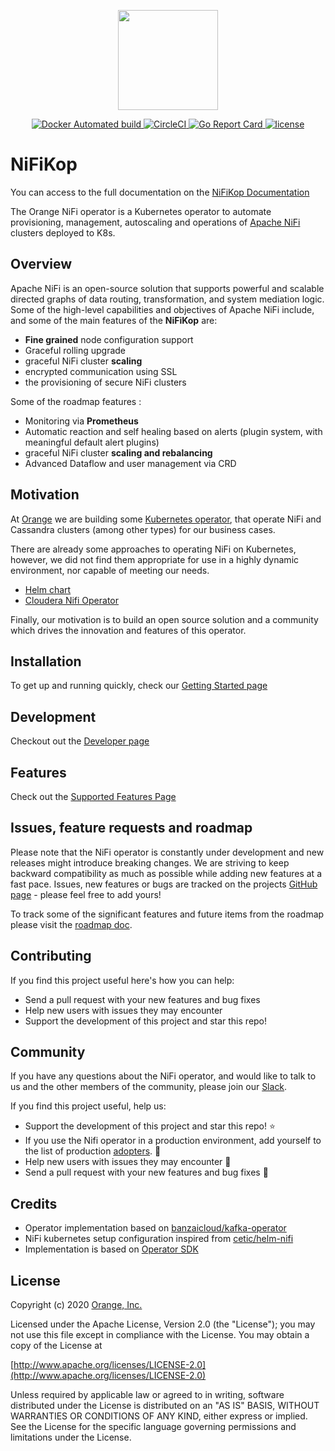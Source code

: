 <p align="center"><img src="docs/img/nifikop.png" width="160"></p>

<p align="center">
  <a href="https://hub.docker.com/r/orangeopensource/nifikop/">
    <img src="https://img.shields.io/docker/v/orangeopensource/nifikop.svg?sort=date" alt="Docker Automated build">
  </a>

  <a href="https://circleci.com/gh/Orange-OpenSource/nifikop">
    <img src="https://circleci.com/gh/Orange-OpenSource/nifikop/tree/master.svg?style=shield" alt="CircleCI">
  </a>

  <a href="https://goreportcard.com/report/github.com/Orange-OpenSource/nifikop">
    <img src="https://goreportcard.com/badge/github.com/Orange-OpenSource/nifikop" alt="Go Report Card">
  </a>

  <a href="https://github.com/Orange-OpenSource/nifikop/">
    <img src="https://img.shields.io/badge/license-Apache%20v2-orange.svg" alt="license">
  </a>
</p>

# NiFiKop

You can access to the full documentation on the [NiFiKop Documentation](https://orange-opensource.github.io/nifikop/)

The Orange NiFi operator is a Kubernetes operator to automate provisioning, management, autoscaling and operations of [Apache NiFi](https://nifi.apache.org/) clusters deployed to K8s.

## Overview

Apache NiFi is an open-source solution that supports powerful and scalable directed graphs of data routing, transformation, and system mediation logic. 
Some of the high-level capabilities and objectives of Apache NiFi include, and some of the main features of the **NiFiKop** are:

- **Fine grained** node configuration support
- Graceful rolling upgrade
- graceful NiFi cluster **scaling**
- encrypted communication using SSL
- the provisioning of secure NiFi clusters

Some of the roadmap features :

- Monitoring via **Prometheus**
- Automatic reaction and self healing based on alerts (plugin system, with meaningful default alert plugins)
- graceful NiFi cluster **scaling and rebalancing**
- Advanced Dataflow and user management via CRD

## Motivation

At [Orange](https://opensource.orange.com/fr/accueil/) we are building some [Kubernetes operator](https://https://github.com/Orange-OpenSource/nifikop?utf8=%E2%9C%93&q=operator&type=&language=), that operate NiFi and Cassandra clusters (among other types) for our business cases.

There are already some approaches to operating NiFi on Kubernetes, however, we did not find them appropriate for use in a highly dynamic environment, nor capable of meeting our needs.

- [Helm chart](https://github.com/cetic/helm-nifi)
- [Cloudera Nifi Operator](https://blog.cloudera.com/cloudera-flow-management-goes-cloud-native-with-apache-nifi-on-red-hat-openshift-kubernetes-platform/)

Finally, our motivation is to build an open source solution and a community which drives the innovation and features of this operator.

## Installation

To get up and running quickly, check our [Getting Started page](https://orange-opensource.github.io/nifikop/docs/2_setup/1_getting_started)

## Development

Checkout out the [Developer page](https://orange-opensource.github.io/nifikop/docs/6_contributing/1_developer_guide)

## Features

Check out the [Supported Features Page](https://orange-opensource.github.io/nifikop/docs/1_concepts/3_features)

## Issues, feature requests and roadmap

Please note that the NiFi operator is constantly under development and new releases might introduce breaking changes. We are striving to keep backward compatibility as much as possible while adding new features at a fast pace. Issues, new features or bugs are tracked on the projects [GitHub page](https://github.com/Orange-OpenSource/nifikop/issues) - please feel free to add yours!

To track some of the significant features and future items from the roadmap please visit the [roadmap doc](https://orange-opensource.github.io/nifikop/docs/1_concepts/4_roadmap).

## Contributing 

If you find this project useful here's how you can help:

- Send a pull request with your new features and bug fixes
- Help new users with issues they may encounter
- Support the development of this project and star this repo!

## Community

If you have any questions about the NiFi operator, and would like to talk to us and the other members of the community, please join our [Slack](https://nifikop.slack.com/).

If you find this project useful, help us:

- Support the development of this project and star this repo! :star:
- If you use the Nifi operator in a production environment, add yourself to the list of production [adopters](ADOPTERS.md). :metal: <br>
- Help new users with issues they may encounter :muscle:
- Send a pull request with your new features and bug fixes :rocket:

## Credits

- Operator implementation based on [banzaicloud/kafka-operator](https://github.com/banzaicloud/kafka-operator)
- NiFi kubernetes setup configuration inspired from [cetic/helm-nifi](https://github.com/cetic/helm-nifi)
- Implementation is based on [Operator SDK](https://github.com/operator-framework/operator-sdk)

## License

Copyright (c) 2020 [Orange, Inc.](https://opensource.orange.com)

Licensed under the Apache License, Version 2.0 (the "License");
you may not use this file except in compliance with the License.
You may obtain a copy of the License at

[http://www.apache.org/licenses/LICENSE-2.0](http://www.apache.org/licenses/LICENSE-2.0)

Unless required by applicable law or agreed to in writing, software
distributed under the License is distributed on an "AS IS" BASIS,
WITHOUT WARRANTIES OR CONDITIONS OF ANY KIND, either express or implied.
See the License for the specific language governing permissions and
limitations under the License.